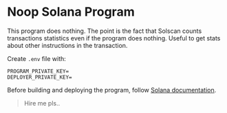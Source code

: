 # Noop Solana Program

This program does nothing. The point is the fact that Solscan counts transactions statistics even if the program does nothing. Useful to get stats about other instructions in the transaction.

Create `.env` file with:

```
PROGRAM_PRIVATE_KEY=
DEPLOYER_PRIVATE_KEY=
```

Before building and deploying the program, follow [Solana documentation](https://solana.com/developers/guides/getstarted/local-rust-hello-world).

> Hire me pls..